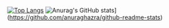 
[![Top Langs](https://github-readme-stats.vercel.app/api/top-langs?username=shenguanjiejie&hide=CSS,HTML,PureBasic,Ruby&show_icons=true&bg_color=30,f96443,c04e95&title_color=fff&text_color=fff&layout=compact)](https://github.com/anuraghazra/github-readme-stats)
![Anurag's GitHub stats](https://github-readme-stats.vercel.app/api?username=shenguanjiejie&show_icons=true&bg_color=30,f96443,c04e95&title_color=fff&text_color=fff)](https://github.com/anuraghazra/github-readme-stats)

<!--
**shenguanjiejie/shenguanjiejie** is a ✨ _special_ ✨ repository because its `README.md` (this file) appears on your GitHub profile.

Here are some ideas to get you started:

- 🔭 I’m currently working on ...
- 🌱 I’m currently learning ...
- 👯 I’m looking to collaborate on ...
- 🤔 I’m looking for help with ...
- 💬 Ask me about ...
- 📫 How to reach me: ...
- 😄 Pronouns: ...
- ⚡ Fun fact: ...
-->
